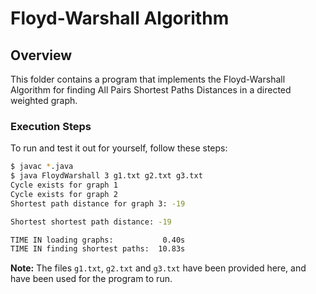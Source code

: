 # Floyd-Warshall Algorithm

## Overview

This folder contains a program that implements the Floyd-Warshall Algorithm for
finding All Pairs Shortest Paths Distances in a directed weighted graph.

### Execution Steps

To run and test it out for yourself, follow these steps:

```bash
$ javac *.java
$ java FloydWarshall 3 g1.txt g2.txt g3.txt
Cycle exists for graph 1
Cycle exists for graph 2
Shortest path distance for graph 3: -19

Shortest shortest path distance: -19

TIME IN loading graphs:           0.40s
TIME IN finding shortest paths:  10.83s
```

**Note:** The files `g1.txt`, `g2.txt` and `g3.txt` have been provided here,
and have been used for the program to run.
